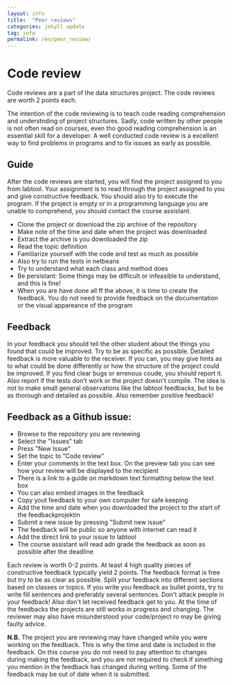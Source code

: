 ```yaml
---
layout: info
title:  "Peer reviews"
categories: jekyll update
tag: info
permalink: /en/peer_review/
---
```


# Code review

Code reviews are a part of the data structures project. The code reviews are worth 2 points each.

The intention of the code reviewing is to teach code reading comprehension and understnding of project structures. Sadly, code written by other people is not often read on courses, even tho good reading comprehension is an essential skill for a developer. A well conducted code review is a excellent way to find problems in programs and to fix issues as early as possible.

## Guide

After the code reviews are started, you will find the project assigned to you from labtool. Your assignment is to read through the project assigned to you and give constructive feedback. You should also try to execute the program. If the project is empty or in a programming language you are unable to comprehend, you should contact the course assistant.

* Clone the project or download the zip archive of the repository
* Make note of the time and date when the project was downloaded
* Extract the archive is you downloaded the zip
* Read the topic definition
* Familiarize yourself with the code and test as much as possible
* Also try to run the tests in netbeans
* Try to understand what each class and method does
* Be persistant: Some things may be difficult or infeasible to understand, and this is fine!
* When you are have done all ff the above, it is time to create the feedback. You do not need to provide feedback on the documentation or the visual appareance of the program

## Feedback

In your feedback you should tell the other student about the things you found that could be improved. Try to be as specific as possible. Detailed feedback is more valuable to the receiver. If you can, you may give hints as to what could be done differently or how the structure of the project could be improved. If you find clear bugs or errenous coude, you should report it. Also report if the tests don't work or the project doesn't compile. The idea is not to make small general observations like the labtool feedbacks, but to be as thorough and detailed as possible. Also remember positive feedback!

## Feedback as a Github issue:

* Browse to the repository you are reviewing
* Select the "Issues" tab
* Press "New Issue"
* Set the topic to "Code review"
* Enter your comments in the text box. On the preview tab you can see how your review will be displayed to the recipient
* There is a link to a guide on markdown text formatting below the text box
* You can also embed images in the feedback
* Copy yout feedback to your own computer for safe keeping
* Add the time and date when you downloaded the project to the start of the feedbackprojektin
* Submit a new issue by pressing "Submit new issue"
* The feedback will be public so anyone with internet can read it
* Add the direct link to your issue to labtool
* The course assistant will read adn grade the feedback as soon as possible after the deadline

Each review is worth 0-2 points. At least 4 high quality pieces of constructive feedback typically yield 2 points. The feedback format is free but try to be as clear as possible. Split your feedback into different sections based on classes or topics. If you write you feedback as bullet points, try to write fill sentences and preferably several sentences. Don't attack people in your feedback! Also don't let received feedback get to you. At the time of the feedbacks the projects are still works in progress and changing. The reviewer may also have misunderstood your code/project ro may be giving faulty advice.

**N.B.** The project you are reviewing may have changed while you were working on the feedback. This is why the time and date is included in the feedback. On this course you do not need to pay attention to changes during making the feedback, and you are not required to check if simething you mention in the feedback has changed during writing. Some of the feedback may be out of date when it is submitted.
